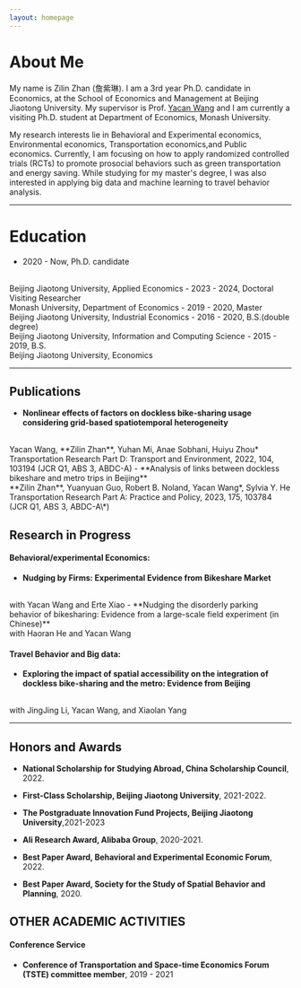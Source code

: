 ```yaml
---
layout: homepage
---
```


# About Me

My name is Zilin Zhan (詹紫琳). I am a 3rd year Ph.D. candidate in Economics, at the School of Economics and Management at Beijing Jiaotong University. My supervisor is Prof. [Yacan Wang](http://sem.bjtu.edu.cn/show-594-83.html) and I am currently a visiting Ph.D. student at Department of Economics, Monash University.


My research interests lie in Behavioral and Experimental economics, Environmental economics, Transportation economics,and Public economics. Currently, I am focusing on how to apply randomized controlled trials (RCTs) to promote prosocial behaviors such as green transportation and energy saving. While studying for my master's degree, I was also interested in applying big data and machine learning to travel behavior analysis. 

***

# Education
- 2020 - Now, Ph.D. candidate
<br>
Beijing Jiaotong University, Applied Economics
- 2023 - 2024, Doctoral Visiting Researcher
<br>
Monash University, Department of Economics
- 2019 - 2020, Master
<br>
Beijing Jiaotong University, Industrial Economics
- 2016 - 2020, B.S.(double degree)
<br>
Beijing Jiaotong University, Information and Computing Science
- 2015 - 2019, B.S. 
<br>
Beijing Jiaotong University, Economics

***

<script type="text/javascript">document.write(unescape("%3Cspan id='cnzz_stat_icon_1279691496'%3E%3C/span%3E%3Cscript src='https://s9.cnzz.com/z_stat.php%3Fid%3D1279691496%26show%3Dpic' type='text/javascript'%3E%3C/script%3E"));</script>


## Publications
- **Nonlinear effects of factors on dockless bike-sharing usage considering grid-based spatiotemporal heterogeneity**
<br>
Yacan Wang, **Zilin Zhan**, Yuhan Mi, Anae Sobhani, Huiyu Zhou*
<br>
Transportation Research Part D: Transport and Environment, 2022, 104, 103194 (JCR Q1, ABS 3, ABDC-A)
- **Analysis of links between dockless bikeshare and metro trips in Beijing**
<br>
**Zilin Zhan**, Yuanyuan Guo, Robert B. Noland, Yacan Wang*, Sylvia Y. He
<br>
Transportation Research Part A: Practice and Policy, 2023, 175, 103784 (JCR Q1, ABS 3, ABDC-A\*)

## Research in Progress
#### Behavioral/experimental Economics:
- **Nudging by Firms: Experimental Evidence from Bikeshare Market**
<br>
with Yacan Wang and Erte Xiao
- **Nudging the disorderly parking behavior of bikesharing: Evidence from a large-scale field experiment (in Chinese)**
<br>
with Haoran He and Yacan Wang

#### Travel Behavior and Big data:
- **Exploring the impact of spatial accessibility on the integration of dockless bike-sharing and the metro: Evidence from Beijing**
<br>
with JingJing Li, Yacan Wang, and Xiaolan Yang


***

## Honors and Awards
- **National Scholarship for Studying Abroad, China Scholarship Council**, 2022.
- **First-Class Scholarship, Beijing Jiaotong University**, 2021-2022.
- **The Postgraduate Innovation Fund Projects, Beijing Jiaotong University**,2021-2023 
- **Ali Research Award, Alibaba Group**, 2020-2021.

- **Best Paper Award, Behavioral and Experimental Economic Forum**, 2022.
- **Best Paper Award, Society for the Study of Spatial Behavior and Planning**, 2020.

## OTHER ACADEMIC ACTIVITIES
#### Conference Service
- **Conference of Transportation and Space-time Economics Forum (TSTE) committee member**, 2019 - 2021


